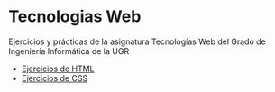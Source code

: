 # Tecnologias Web
Ejercicios y prácticas de la asignatura Tecnologías Web del Grado de Ingeniería Informática de la UGR
* [Ejercicios de HTML](https://github.com/pavocejudo/tecnologias_web/tree/master/ejerciciosHTML)
* [Ejercicios de CSS](https://github.com/pavocejudo/tecnologias_web/tree/master/ejerciciosCSS)

